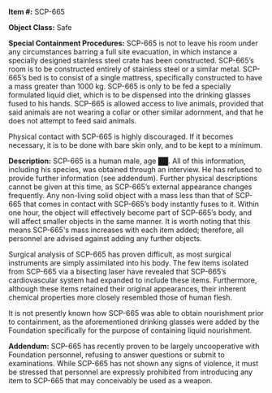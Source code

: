 **Item #:** SCP-665

**Object Class:** Safe

**Special Containment Procedures:** SCP-665 is not to leave his room under any circumstances barring a full site evacuation, in which instance a specially designed stainless steel crate has been constructed. SCP-665’s room is to be constructed entirely of stainless steel or a similar metal. SCP-665’s bed is to consist of a single mattress, specifically constructed to have a mass greater than 1000 kg. SCP-665 is only to be fed a specially formulated liquid diet, which is to be dispensed into the drinking glasses fused to his hands. SCP-665 is allowed access to live animals, provided that said animals are not wearing a collar or other similar adornment, and that he does not attempt to feed said animals.

Physical contact with SCP-665 is highly discouraged. If it becomes necessary, it is to be done with bare skin only, and to be kept to a minimum.

**Description:** SCP-665 is a human male, age ██. All of this information, including his species, was obtained through an interview. He has refused to provide further information (see addendum). Further physical descriptions cannot be given at this time, as SCP-665’s external appearance changes frequently. Any non-living solid object with a mass less than that of SCP-665 that comes in contact with SCP-665’s body instantly fuses to it. Within one hour, the object will effectively become part of SCP-665’s body, and will affect smaller objects in the same manner. It is worth noting that this means SCP-665's mass increases with each item added; therefore, all personnel are advised against adding any further objects.

Surgical analysis of SCP-665 has proven difficult, as most surgical instruments are simply assimilated into his body. The few items isolated from SCP-665 via a bisecting laser have revealed that SCP-665’s cardiovascular system had expanded to include these items. Furthermore, although these items retained their original appearances, their inherent chemical properties more closely resembled those of human flesh.

It is not presently known how SCP-665 was able to obtain nourishment prior to containment, as the aforementioned drinking glasses were added by the Foundation specifically for the purpose of containing liquid nourishment.

**Addendum:** SCP-665 has recently proven to be largely uncooperative with Foundation personnel, refusing to answer questions or submit to examinations. While SCP-665 has not shown any signs of violence, it must be stressed that personnel are expressly prohibited from introducing any item to SCP-665 that may conceivably be used as a weapon.
